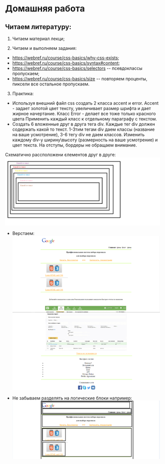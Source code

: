 ﻿# Домашняя работа


## Читаем литературу:

1. Читаем материал лекци;

2. Читаем и выполняем задания:
 * https://webref.ru/course/css-basics/why-css-exists;
 * https://webref.ru/course/css-basics/syntax#content;
 * https://webref.ru/course/css-basics/selectors -- псевдоклассы пропускаем;
 * https://webref.ru/course/css-basics/size -- повторяем проценты, пиксели все остальное пропускаем.
3. Практика:
  * Используя внешний файл сss создать 2 класса accent и error. Accent - задает золотой цвет тексту, 
      увеличивает размер шрифта и дает жирное начертание. Класс Error - делает все тоже только красного цвета
      Применить каждый класс к отдельному параграфу с текстом.  
  * Cоздать 6 вложенные друг в друга тега div. Каждые тег div должен содержать какой то текст.
       1-3тим тегам div даем классы (название на ваше усмотрение), 3-6 тегу div не даем классов.
      Изменить каждому div-у ширину\высоту (размерность на ваше усмотрение) и цвет текста.
      На отступы, бордеры не обращаем внимание. 
      
  Схематично рассположени єлементов друг в друге:
 ![Alt Text](maket_1.png)

 * Верстаем:
 ![Alt Text](task_3_part_1.png)
 ![Alt Text](task_3_part_2..png)

 * Не забываем разделять на логические блоки например:
 ![Alt Text](schema.png)
